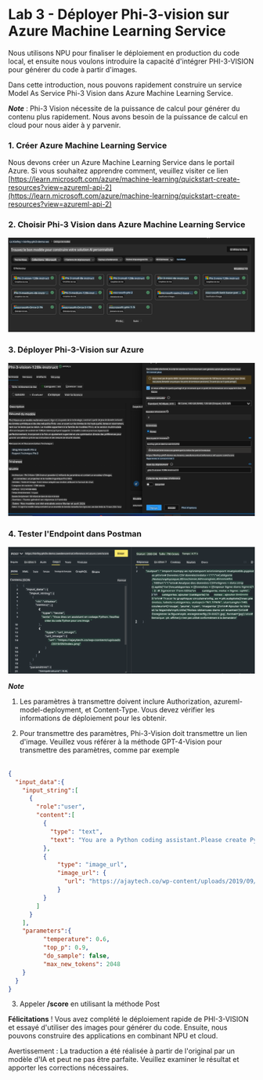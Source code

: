 # **Lab 3 - Déployer Phi-3-vision sur Azure Machine Learning Service**

Nous utilisons NPU pour finaliser le déploiement en production du code local, et ensuite nous voulons introduire la capacité d'intégrer PHI-3-VISION pour générer du code à partir d'images.

Dans cette introduction, nous pouvons rapidement construire un service Model As Service Phi-3 Vision dans Azure Machine Learning Service.

***Note*** : Phi-3 Vision nécessite de la puissance de calcul pour générer du contenu plus rapidement. Nous avons besoin de la puissance de calcul en cloud pour nous aider à y parvenir.

### **1. Créer Azure Machine Learning Service**

Nous devons créer un Azure Machine Learning Service dans le portail Azure. Si vous souhaitez apprendre comment, veuillez visiter ce lien [https://learn.microsoft.com/azure/machine-learning/quickstart-create-resources?view=azureml-api-2](https://learn.microsoft.com/azure/machine-learning/quickstart-create-resources?view=azureml-api-2)

### **2. Choisir Phi-3 Vision dans Azure Machine Learning Service**

![Catalogue](../../../../../../../translated_images/vison_catalog.bad341c95280549cb1408f9d387dbaf819f8c25868eaa0fb699ea71e3da7e842.fr.png)

### **3. Déployer Phi-3-Vision sur Azure**

![Déployer](../../../../../../../translated_images/vision_deploy.a16e2cb64056d25adfe9e984f0d53e6435a44a05cf3239375c86d490e9789259.fr.png)

### **4. Tester l'Endpoint dans Postman**

![Tester](../../../../../../../translated_images/vision_test.31b672d213c01eb2353c25eeffeb7f20fa0a1bc3036fb3d4f5c9c8a077c609cd.fr.png)

***Note***

1. Les paramètres à transmettre doivent inclure Authorization, azureml-model-deployment, et Content-Type. Vous devez vérifier les informations de déploiement pour les obtenir.

2. Pour transmettre des paramètres, Phi-3-Vision doit transmettre un lien d'image. Veuillez vous référer à la méthode GPT-4-Vision pour transmettre des paramètres, comme par exemple

```json

{
  "input_data":{
    "input_string":[
      {
        "role":"user",
        "content":[ 
          {
            "type": "text",
            "text": "You are a Python coding assistant.Please create Python code for image "
          },
          {
              "type": "image_url",
              "image_url": {
                "url": "https://ajaytech.co/wp-content/uploads/2019/09/index.png"
              }
          }
        ]
      }
    ],
    "parameters":{
          "temperature": 0.6,
          "top_p": 0.9,
          "do_sample": false,
          "max_new_tokens": 2048
    }
  }
}

```

3. Appeler **/score** en utilisant la méthode Post

**Félicitations** ! Vous avez complété le déploiement rapide de PHI-3-VISION et essayé d'utiliser des images pour générer du code. Ensuite, nous pouvons construire des applications en combinant NPU et cloud.

Avertissement : La traduction a été réalisée à partir de l'original par un modèle d'IA et peut ne pas être parfaite. 
Veuillez examiner le résultat et apporter les corrections nécessaires.